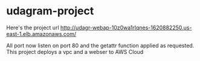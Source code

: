 # udagram-project
Here's the project url http://udagr-webap-10z0wa1rlqnes-1620882250.us-east-1.elb.amazonaws.com/

All port now listen on port 80 and the getattr function applied as requested.
This project deploys a vpc and a webser to AWS Cloud
